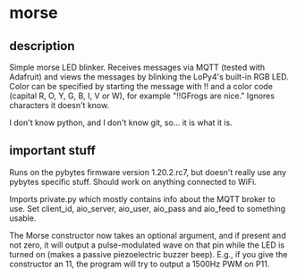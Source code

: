 # morse

## description

Simple morse LED blinker. Receives messages via MQTT (tested with Adafruit) and views the messages
by blinking the LoPy4's built-in RGB LED. Color can be specified by starting the message with !! and
a color code (capital R, O, Y, G, B, I, V or W), for example "!!GFrogs are nice." Ignores characters
it doesn't know.

I don't know python, and I don't know git, so... it is what it is.

## important stuff

Runs on the pybytes firmware version 1.20.2.rc7, but doesn't really use any pybytes specific stuff.
Should work on anything connected to WiFi.

Imports private.py which mostly contains info about the MQTT broker to use. Set client_id,
aio_server, aio_user, aio_pass and aio_feed to something usable.

The Morse constructor now takes an optional argument, and if present and not zero, it will output
a pulse-modulated wave on that pin while the LED is turned on (makes a passive piezoelectric buzzer
beep). E.g., if you give the constructor an 11, the program will try to output a 1500Hz PWM on
P11.
